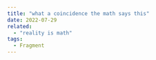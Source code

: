 ```yaml
---
title: "what a coincidence the math says this"
date: 2022-07-29
related:
  - "reality is math"
tags:
  - Fragment
---
```

